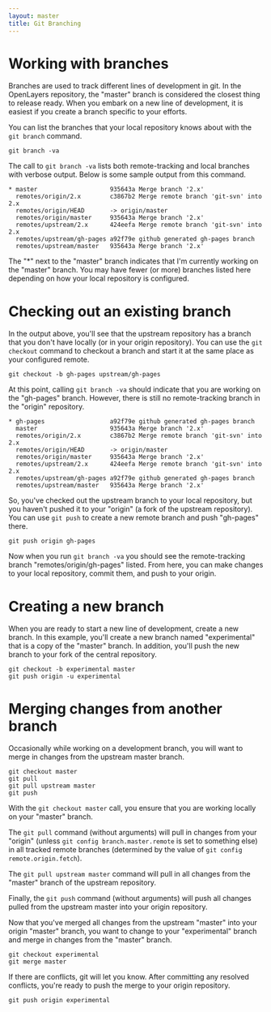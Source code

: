 ```yaml
---
layout: master
title: Git Branching
---
```


# Working with branches #

Branches are used to track different lines of development in git.  In the OpenLayers repository, the "master" branch is considered the closest thing to release ready.  When you embark on a new line of development, it is easiest if you create a branch specific to your efforts.

You can list the branches that your local repository knows about with the `git branch` command.

    git branch -va

The call to `git branch -va` lists both remote-tracking and local branches with verbose output.  Below is some sample output from this command.

    * master                    935643a Merge branch '2.x'
      remotes/origin/2.x        c3867b2 Merge remote branch 'git-svn' into 2.x
      remotes/origin/HEAD       -> origin/master
      remotes/origin/master     935643a Merge branch '2.x'
      remotes/upstream/2.x      424eefa Merge remote branch 'git-svn' into 2.x
      remotes/upstream/gh-pages a92f79e github generated gh-pages branch
      remotes/upstream/master   935643a Merge branch '2.x'

The "\*" next to the "master" branch indicates that I'm currently working on the "master" branch.  You may have fewer (or more) branches listed here depending on how your local repository is configured.

# Checking out an existing branch #

In the output above, you'll see that the upstream repository has a branch that you don't have locally (or in your origin repository).  You can use the `git checkout` command to checkout a branch and start it at the same place as your configured remote.

    git checkout -b gh-pages upstream/gh-pages

At this point, calling `git branch -va` should indicate that you are working on the "gh-pages" branch.  However, there is still no remote-tracking branch in the "origin" repository.

    * gh-pages                  a92f79e github generated gh-pages branch
      master                    935643a Merge branch '2.x'
      remotes/origin/2.x        c3867b2 Merge remote branch 'git-svn' into 2.x
      remotes/origin/HEAD       -> origin/master
      remotes/origin/master     935643a Merge branch '2.x'
      remotes/upstream/2.x      424eefa Merge remote branch 'git-svn' into 2.x
      remotes/upstream/gh-pages a92f79e github generated gh-pages branch
      remotes/upstream/master   935643a Merge branch '2.x'

So, you've checked out the upstream branch to your local repository, but you haven't pushed it to your "origin" (a fork of the upstream repository).  You can use `git push` to create a new remote branch and push "gh-pages" there.

    git push origin gh-pages

Now when you run `git branch -va` you should see the remote-tracking branch "remotes/origin/gh-pages" listed.  From here, you can make changes to your local repository, commit them, and push to your origin.

# Creating a new branch #

When you are ready to start a new line of development, create a new branch.  In this example, you'll create a new branch named "experimental" that is a copy of the "master" branch.  In addition, you'll push the new branch to your fork of the central repository.

    git checkout -b experimental master
    git push origin -u experimental

# Merging changes from another branch #

Occasionally while working on a development branch, you will want to merge in changes from the upstream master branch.

    git checkout master
    git pull
    git pull upstream master
    git push

With the `git checkout master` call, you ensure that you are working locally on your "master" branch.  

The `git pull` command (without arguments) will pull in changes from your "origin" (unless `git config branch.master.remote` is set to something else) in all tracked remote branches (determined by the value of `git config remote.origin.fetch`).

The `git pull upstream master` command will pull in all changes from the "master" branch of the upstream repository.

Finally, the `git push` command (without arguments) will push all changes pulled from the upstream master into your origin repository.

Now that you've merged all changes from the upstream "master" into your origin "master" branch, you want to change to your "experimental" branch and merge in changes from the "master" branch.

    git checkout experimental
    git merge master

If there are conflicts, git will let you know.  After committing any resolved conflicts, you're ready to push the merge to your origin repository.

    git push origin experimental

